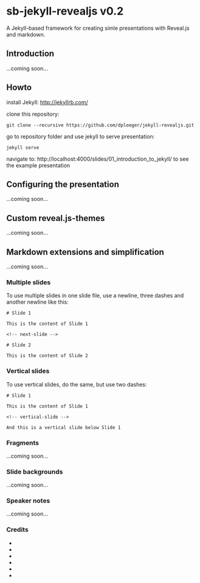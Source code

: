 # sb-jekyll-revealjs v0.2

A Jekyll-based framework for creating simle presentations with Reveal.js and markdown.

## Introduction

...coming soon...

## Howto

install Jekyll: http://jekyllrb.com/

clone this repository:

    git clone --recursive https://github.com/dploeger/jekyll-revealjs.git

go to repository folder and use jekyll to serve presentation:

    jekyll serve

navigate to: http://localhost:4000/slides/01_introduction_to_jekyll/ to see the example presentation

## Configuring the presentation

...coming soon...

## Custom reveal.js-themes

...coming soon...


## Markdown extensions and simplification

...coming soon...

### Multiple slides

To use multiple slides in one slide file, use a newline, three dashes and another newline like this:

    # Slide 1
    
    This is the content of Slide 1
    
    <!-- next-slide -->
    
    # Slide 2
    
    This is the content of Slide 2

### Vertical slides

To use vertical slides, do the same, but use two dashes:

    # Slide 1
    
    This is the content of Slide 1
    
    <!-- vertical-slide -->
    
    And this is a vertical slide below Slide 1

### Fragments

...coming soon...

### Slide backgrounds

...coming soon...

### Speaker notes

...coming soon...

### Credits

* [Reveal.js]:      http://lab.hakim.se/reveal-js/#/
* [Jekyll]:         http://jekyllrb.com/
* [Markdown]:       http://daringfireball.net/projects/markdown/ 
* [install Jekyll]: http://jekyllrb.com/docs/installation/  
* [options]:        https://github.com/hakimel/reveal.js#configuration
* [depedencies]:    https://github.com/hakimel/reveal.js#dependencies

